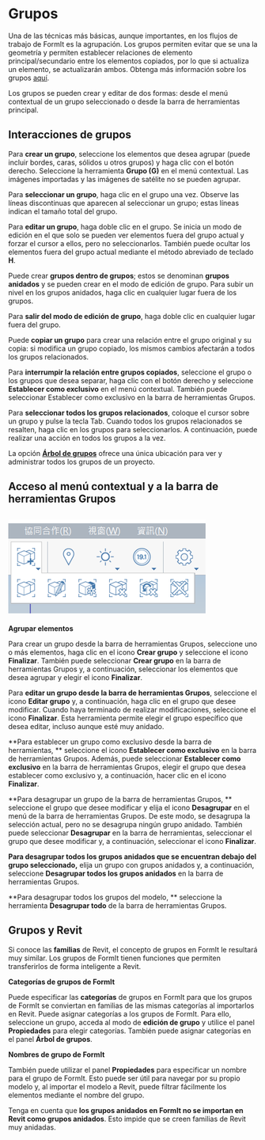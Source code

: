 # Grupos

Una de las técnicas más básicas, aunque importantes, en los flujos de trabajo de FormIt es la agrupación. Los grupos permiten evitar que se una la geometría y permiten establecer relaciones de elemento principal/secundario entre los elementos copiados, por lo que si actualiza un elemento, se actualizarán ambos. Obtenga más información sobre los grupos [aquí](../formit-primer/part-i/grouping-objects.md).

Los grupos se pueden crear y editar de dos formas: desde el menú contextual de un grupo seleccionado o desde la barra de herramientas principal.

## Interacciones de grupos

Para **crear un grupo**, seleccione los elementos que desea agrupar (puede incluir bordes, caras, sólidos u otros grupos) y haga clic con el botón derecho. Seleccione la herramienta **Grupo (G)** en el menú contextual. Las imágenes importadas y las imágenes de satélite no se pueden agrupar.

Para **seleccionar un grupo**, haga clic en el grupo una vez. Observe las líneas discontinuas que aparecen al seleccionar un grupo; estas líneas indican el tamaño total del grupo.

Para **editar un grupo**, haga doble clic en el grupo. Se inicia un modo de edición en el que solo se pueden ver elementos fuera del grupo actual y forzar el cursor a ellos, pero no seleccionarlos. También puede ocultar los elementos fuera del grupo actual mediante el método abreviado de teclado **H**.

Puede crear **grupos dentro de grupos**; estos se denominan **grupos anidados** y se pueden crear en el modo de edición de grupo. Para subir un nivel en los grupos anidados, haga clic en cualquier lugar fuera de los grupos.

Para **salir del modo de edición de grupo**, haga doble clic en cualquier lugar fuera del grupo.

Puede **copiar un grupo** para crear una relación entre el grupo original y su copia: si modifica un grupo copiado, los mismos cambios afectarán a todos los grupos relacionados.

Para **interrumpir la relación entre grupos copiados**, seleccione el grupo o los grupos que desea separar, haga clic con el botón derecho y seleccione **Establecer como exclusivo** en el menú contextual. También puede seleccionar Establecer como exclusivo en la barra de herramientas Grupos.

Para **seleccionar todos los grupos relacionados**, coloque el cursor sobre un grupo y pulse la tecla Tab. Cuando todos los grupos relacionados se resalten, haga clic en los grupos para seleccionarlos. A continuación, puede realizar una acción en todos los grupos a la vez.

La opción [**Árbol de grupos**](groups-tree.md) ofrece una única ubicación para ver y administrar todos los grupos de un proyecto.

## Acceso al menú contextual y a la barra de herramientas Grupos

## ![](../.gitbook/assets/grouptoolbar.png)

**Agrupar elementos**

Para crear un grupo desde la barra de herramientas Grupos, seleccione uno o más elementos, haga clic en el icono **Crear grupo** y seleccione el icono **Finalizar**. También puede seleccionar **Crear grupo** en la barra de herramientas Grupos y, a continuación, seleccionar los elementos que desea agrupar y elegir el icono **Finalizar**.

Para **editar un grupo desde la barra de herramientas Grupos**, seleccione el icono **Editar grupo** y, a continuación, haga clic en el grupo que desee modificar. Cuando haya terminado de realizar modificaciones, seleccione el icono **Finalizar**. Esta herramienta permite elegir el grupo específico que desea editar, incluso aunque esté muy anidado.

**Para establecer un grupo como exclusivo desde la barra de herramientas, ** seleccione el icono **Establecer como exclusivo** en la barra de herramientas Grupos. Además, puede seleccionar **Establecer como exclusivo** en la barra de herramientas Grupos, elegir el grupo que desea establecer como exclusivo y, a continuación, hacer clic en el icono **Finalizar**.

**Para desagrupar un grupo de la barra de herramientas Grupos, ** seleccione el grupo que desee modificar y elija el icono **Desagrupar** en el menú de la barra de herramientas Grupos. De este modo, se desagrupa la selección actual, pero no se desagrupa ningún grupo anidado. También puede seleccionar **Desagrupar** en la barra de herramientas, seleccionar el grupo que desee modificar y, a continuación, seleccionar el icono **Finalizar**.

**Para desagrupar todos los grupos anidados que se encuentran debajo del grupo seleccionado,** elija un grupo con grupos anidados y, a continuación, seleccione **Desagrupar todos los grupos anidados** en la barra de herramientas Grupos.

**Para desagrupar todos los grupos del modelo, ** seleccione la herramienta **Desagrupar todo** de la barra de herramientas Grupos.

## Grupos y Revit

Si conoce las **familias** de Revit, el concepto de grupos en FormIt le resultará muy similar. Los grupos de FormIt tienen funciones que permiten transferirlos de forma inteligente a Revit.

**Categorías de grupos de FormIt**

Puede especificar las **categorías** de grupos en FormIt para que los grupos de FormIt se conviertan en familias de las mismas categorías al importarlos en Revit. Puede asignar categorías a los grupos de FormIt. Para ello, seleccione un grupo, acceda al modo de **edición de grupo** y utilice el panel **Propiedades** para elegir categorías. También puede asignar categorías en el panel **Árbol de grupos**.

**Nombres de grupo de FormIt**

También puede utilizar el panel **Propiedades** para especificar un nombre para el grupo de FormIt. Esto puede ser útil para navegar por su propio modelo y, al importar el modelo a Revit, puede filtrar fácilmente los elementos mediante el nombre del grupo.

Tenga en cuenta que **los grupos anidados en FormIt no se importan en Revit como grupos anidados**. Esto impide que se creen familias de Revit muy anidadas.
